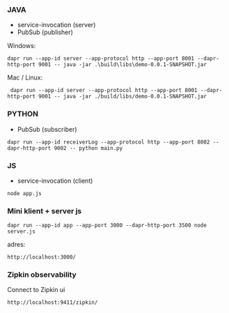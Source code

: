 ### JAVA
- service-invocation (server)
- PubSub (publisher)

Windows:
```
dapr run --app-id server --app-protocol http --app-port 8001 --dapr-http-port 9001 -- java -jar .\build\libs\demo-0.0.1-SNAPSHOT.jar
```

Mac / Linux: 
```
 dapr run --app-id server --app-protocol http --app-port 8001 --dapr-http-port 9001 -- java -jar ./build/libs/demo-0.0.1-SNAPSHOT.jar
```
### PYTHON
- PubSub (subscriber)
```
dapr run --app-id receiverLog --app-protocol http --app-port 8002 --dapr-http-port 9002 -- python main.py
```

### JS
- service-invocation (client)
```
node app.js
```

### Mini klient + server js
```
dapr run --app-id app --app-port 3000 --dapr-http-port 3500 node server.js
```
adres: 
```
http://localhost:3000/
```

### Zipkin observability
Connect to Zipkin ui
```
http://localhost:9411/zipkin/
```
